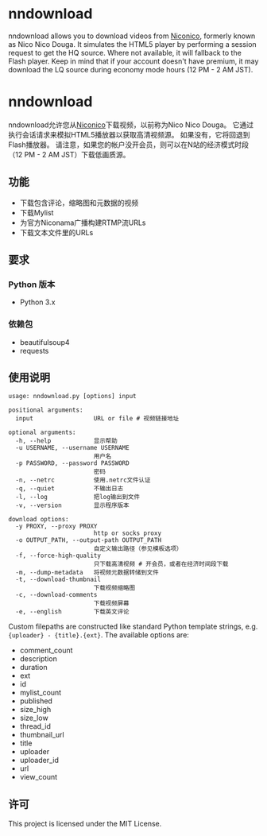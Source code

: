 # nndownload
nndownload allows you to download videos from [Niconico](http://nicovideo.jp), formerly known as Nico Nico Douga. It simulates the HTML5 player by performing a session request to get the HQ source. Where not available, it will fallback to the Flash player. Keep in mind that if your account doesn't have premium, it may download the LQ source during economy mode hours (12 PM - 2 AM JST).
# nndownload
nndownload允许您从[Niconico](http://nicovideo.jp)下载视频，以前称为Nico Nico Douga。 它通过执行会话请求来模拟HTML5播放器以获取高清视频源。 如果没有，它将回退到Flash播放器。 请注意，如果您的帐户没开会员，则可以在N站的经济模式时段（12 PM  -  2 AM JST）下载低画质源。

## 功能
 - 下载包含评论，缩略图和元数据的视频
 - 下载Mylist
 - 为官方Niconama广播构建RTMP流URLs
 - 下载文本文件里的URLs

## 要求
### Python 版本
- Python 3.x

### 依赖包
- beautifulsoup4
- requests

## 使用说明
```
usage: nndownload.py [options] input

positional arguments:
  input                 URL or file # 视频链接地址

optional arguments:
  -h, --help            显示帮助
  -u USERNAME, --username USERNAME
                        用户名
  -p PASSWORD, --password PASSWORD
                        密码
  -n, --netrc           使用.netrc文件认证
  -q, --quiet           不输出日志
  -l, --log             把log输出到文件
  -v, --version         显示程序版本

download options:
  -y PROXY, --proxy PROXY
                        http or socks proxy
  -o OUTPUT_PATH, --output-path OUTPUT_PATH
                        自定义输出路径（参见模板选项）
  -f, --force-high-quality
                        只下载高清视频 # 开会员，或者在经济时间段下载
  -m, --dump-metadata   将视频元数据转储到文件
  -t, --download-thumbnail
                        下载视频缩略图
  -c, --download-comments
                        下载视频屏幕
  -e, --english         下载英文评论
```

Custom filepaths are constructed like standard Python template strings, e.g. `{uploader} - {title}.{ext}`. The available options are:

- comment_count
- description
- duration
- ext
- id
- mylist_count
- published
- size_high
- size_low
- thread_id
- thumbnail_url
- title
- uploader
- uploader_id
- url
- view_count

## 许可
This project is licensed under the MIT License.

